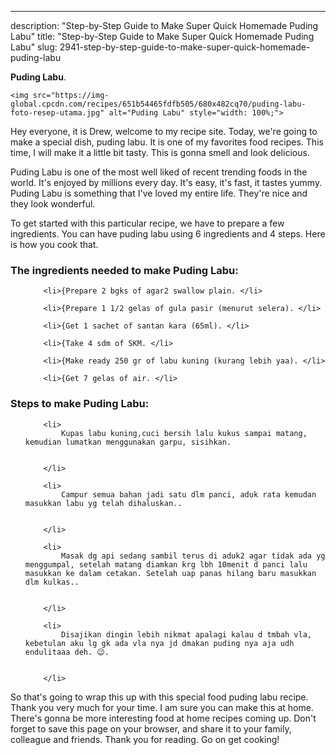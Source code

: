 ---
description: "Step-by-Step Guide to Make Super Quick Homemade Puding Labu"
title: "Step-by-Step Guide to Make Super Quick Homemade Puding Labu"
slug: 2941-step-by-step-guide-to-make-super-quick-homemade-puding-labu

<p>
	<strong>Puding Labu</strong>. 
	
</p>
<p>
	
	<img src="https://img-global.cpcdn.com/recipes/651b54465fdfb505/680x482cq70/puding-labu-foto-resep-utama.jpg" alt="Puding Labu" style="width: 100%;">
	
	
</p>
<p>
	Hey everyone, it is Drew, welcome to my recipe site. Today, we're going to make a special dish, puding labu. It is one of my favorites food recipes. This time, I will make it a little bit tasty. This is gonna smell and look delicious.
</p>
	
<p>
	Puding Labu is one of the most well liked of recent trending foods in the world. It's enjoyed by millions every day. It's easy, it's fast, it tastes yummy. Puding Labu is something that I've loved my entire life. They're nice and they look wonderful.
</p>
<p>
	
</p>

<p>
To get started with this particular recipe, we have to prepare a few ingredients. You can have puding labu using 6 ingredients and 4 steps. Here is how you cook that.
</p>

<h3>The ingredients needed to make Puding Labu:</h3>

<ol>
	
		<li>{Prepare 2 bgks of agar2 swallow plain. </li>
	
		<li>{Prepare 1 1/2 gelas of gula pasir (menurut selera). </li>
	
		<li>{Get 1 sachet of santan kara (65ml). </li>
	
		<li>{Take 4 sdm of SKM. </li>
	
		<li>{Make ready 250 gr of labu kuning (kurang lebih yaa). </li>
	
		<li>{Get 7 gelas of air. </li>
	
</ol>
<p>
	
</p>

<h3>Steps to make Puding Labu:</h3>

<ol>
	
		<li>
			Kupas labu kuning,cuci bersih lalu kukus sampai matang, kemudian lumatkan menggunakan garpu, sisihkan.
			
			
		</li>
	
		<li>
			Campur semua bahan jadi satu dlm panci, aduk rata kemudan masukkan labu yg telah dihaluskan..
			
			
		</li>
	
		<li>
			Masak dg api sedang sambil terus di aduk2 agar tidak ada yg menggumpal, setelah matang diamkan krg lbh 10menit d panci lalu masukkan ke dalam cetakan. Setelah uap panas hilang baru masukkan dlm kulkas..
			
			
		</li>
	
		<li>
			Disajikan dingin lebih nikmat apalagi kalau d tmbah vla, kebetulan aku lg gk ada vla nya jd dmakan puding nya aja udh endulitaaa deh. 😉.
			
			
		</li>
	
</ol>

<p>
	
</p>

<p>
	So that's going to wrap this up with this special food puding labu recipe. Thank you very much for your time. I am sure you can make this at home. There's gonna be more interesting food at home recipes coming up. Don't forget to save this page on your browser, and share it to your family, colleague and friends. Thank you for reading. Go on get cooking!
</p>
